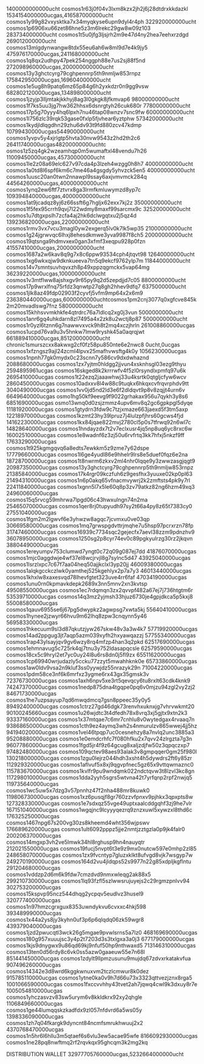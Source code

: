 1400000000000ucht cosmos1r63j0f04v3lxm8kzx2jh2j6j28dtdrxkkdazkl
1534154000000ucgas,416587000000ucht cosmos1y99g82vxysktka7x34myqkyse6upn9dyl4r4ph
322920000000ucht cosmos1p6906xu66zet86hne5z3m6lrekc29gw8w09z103
283734000000ucht cosmos1t5u0jfg3ljsjrh2m9e47d4ny2hea7eehxrzdgd
269012000000ucht cosmos13mlgdynwangw8tdx55eu6ah6w8ml9d7e4k9jy5
475976170000ucgas,241168000000ucht cosmos1q8qx2udhpy47pek254nggph88e7us2sj88f5nd
272098960000ucgas,200000000000ucht cosmos13y3ghctcyrg79cghpennrp5th9nmljw853rnpz
175842950000ucgas,169604000000ucht cosmos1e5ug8h9patq6mz65p84g6h2yxkdzr0n9gg9vsw
682802120000ucgas,134898000000ucht cosmos1jzyjp3lljmtakjkkhyj8ag3l0gkgk8jfkmvap6
98000000000ucht cosmos1f7ks5uu3jg7hw362hhsx6dsnrgtyh26cuk680r
77800000000ucht cosmos17p5g70yyy4hq6lpxh7nu46tap08wnzv7snc9fw
60000000000ucht cosmos1l756zlc39rqk53gase0fxlp5fjvhear6yztphw
57342000000ucht cosmos1kydjldlqgdhn29zhu6dv93t9fd880zcv47kdmp
10799430000ucgas54490000000ucht cosmos1yvpv5y4xjrlgtp5hvta30nvw9543z2hd2th2c6
26411740000ucgas48200000000uchtc osmos1z5zq4gk2wzeamhqp0m5wumaftxl48vendu7h26
11009450000ucgas,45730000000ucht cosmos1le2z08a69elc627v97cda4p3lzeh4wzgg0h8h7
40000000000ucht cosmos1a0td8l6spf6km6c7me46a4gsgdy5yhvzck5en5
40000000000ucht cosmos1uusc20an0twn2nnawpl9ssay6axjvmvmck284q
44564260000ucgas,40000000000ucht cosmos1ynq2ew6ftf7ztvrx8ga3lrmfkmluwymzd8yp7c
109394840000ucgas,40000000000ucht cosmos1at9jcadqz8yj6z66ssft6g7hgljx62exx7kj2z
35000000000ucht cosmos1f5fex95crrh9qvj7l22wdmy8maxf99sarcmx9c
32520000000ucht cosmos1u7dtgxpslh7zcfa4aj2hk6dclwgqtxu2j5qz4d
139236820000ucgas,22000000000ucht cosmos1rmv3vx7vcu3magl0yw2exgerq5lv0k7lk5wp35
21000000000ucht cosmos1g24jgrwvqc6lhxj8ehesdkmwe3yva9987f8ch5
20000000000ucht cosmos19qtsnga9hdmvxex0gan3xfmf3xeqpu928p0fzn
41557410000ucgas,20000000000ucht cosmos1687a2w6kav8q9g7x8c6ppw93534cph4jtqvt98
12640000000ucht cosmos1xg6wkxqjw9dknkueeva7tn5q9ekcf9762ylp7m
11844000000ucht cosmos14v7smntsuvhqvxzh8p49xppzqgmckx5vap64mg
36239220000ucgas,10000000000ucht cosmos1v3mtflww8ajshxgv9r65py9q2d5zepdjjd7c05
8800000000ucht cosmos17p9wrxlfnq75rfdz3qnwtp27q8gh2hhev9dfq7
6375000000ucht cosmos1jlk8az49fdp02903f2cyvfj5vfm9mp64x2x6m9
236380440000ucgas,6000000000uchtcosmos1pm2cnj3077q0xgfcve845k2m20mvadlswg7fnz
5800000000ucht cosmos15khhsvvmkhkfe4qtrdrc76a7ldlcq2xg0j3vun
5000000000ucht cosmos1anr6gq4uhkdarn8zl7495a4x2zk8u2wctj8p87
5000000000ucht cosmos1r0yzl6tznn6g7nawwvxvck9h8t2mq4xczjhrln
261008860000ucgas cosmos1ucpd76va9u3v5hnkw7lmw9ryshk45a0aqrqjwt
661889410000ucgas,851200000000ucht chronic1smurszcxx8akwxg2cf0fz58pu850nte6e2nwc8
0ucht,0ucgas cosmos1xfzngsz9ajl24zcml4lpvx25mafhvwsftg4k0y
1056230000ucgas cosmos1npnh77gk0mydx0c23scnn7y586cv9dxdwhaznd
2088680000ucgas cosmos1zx7yjtm0hldgg2jjvun4xsknhsgl03ezg9thyu
2594895961ucgas cosmos16skged8k2krrrwfv4f5zl0rsyndlxpmfq97u6k
2695410000ucgas cosmos1t22ezq2jaaawhwj33u4ksrtk0qtgljcfyw6wcv
2860450000ucgas cosmos10adxxv8l4w88c9tuqkx6hkqxcvfrqvrphdv9tt
3040490000ucgas cosmos1vv0jd5nd2ld3e6f2dldqvt9p8v8zqjjt4urn6v
6649640000ucgas osmo1hg50kf9eevg9f9022grhakax956u7qykh3y8s6
6851690000ucgas osmo13wnq0d0zsjzmmz4upv6mv8q2gc6gpkpgl5dyqe
11181920000ucgas cosmos1gtydrn3fdw9c7tzjxmaze663jaexd5f3tm5axp
12218970000ucgas cosmos1kzmt23hy39lpruz7j4lulzpfjhrs60gcws4fjd
14162230000ucgas cosmos1kx84jqae822mvj2780cl5p0s7tfrwq92n6wl7c
14828640000ucgas cosmos1hndayzdx7t2v7eclxusr4jq5np8uq6yc8rxc6w
16002510000ucgas cosmos1e8wadnf6z3zj50u6rvfrtq3kk7hfxj5nkzf9ff
17633290000ucgas cosmos1t925kgmgqvq6a8edts7ewkkm5z9zme7y62dspe
17779660000ucgas cosmos1l6ge4yudl86e9hhelr9lrs8e5duef0fqz6e2na
18728700000ucgas cosmos1t8nwrm6zkxv2ml4nhr0lqqe9y3zwwzasgjqgt9
20987350000ucgas cosmos13y3ghctcyrg79cghpennrp5th9nmljw853rnpz
21385840000ucgas cosmos17k4rgr09kczfuh6z9gesfhx3yuuxe02kp0pl63
21494310000ucgas cosmos1n6p0akq65vfnacmvywrj2k2zmftsts4pk9y7rl
22411840000ucgas cosmos1xgnn5l7x5le60q8p3zv79atkz82ng6hzm49xq3
24960060000ucgas cosmos15q5rvcg59mhrwa7lpgd06c43hwxulngn74n2ma
25465070000ucgas cosmos1qer8rj0tupyudh97sy2t66a4py8z65t7383cy0
27551040000ucgas cosmos1fgm2m2lgwvf6e3yhwzw8agqc7jcvmxu0ve03qp
30669580000ucgas cosmos1mq7grwspgdvttrjmqhe7u5hsp97pcrxrzn78fp
31747460000ucgas cosmos16939c7734sqc2gejecfx7aevl38zzm9pdnzhv9
36078950000ucgas cosmos1250sg2p8cyr74ev0c89pgkyulrzg30rz2jkqvn
38804490000ucgas cosmos1ereyumpv753clumwd7yngt0c72q09g087ej7dd
41876070000ucgas cosmos1mjc0aggdwje4wf37el8wcjrvjl8g7sylnc5d47
43925040000ucgas cosmos1lsrzlxpc7c67f7aa04heq50ajjkclxl3yp20jj
46009380000ucgas cosmos1alqkgcckczlwk0yamthej525kgehlyx2p7a7y3
46013440000ucgas cosmos1khxlw8xaxesvqd78lhevfgtet323uve4rr6faf
47034190000ucgas cosmos1unu0rn0kpmavkdepk2689x3nn5mnv2xn3kvtsp
49508550000ucgas cosmos1ec7rdqmqn3zx2qvvpf482a67ej7j736htgtm6r
53539710000ucgas cosmos14q3mz2yjmsh33hjuz6730je4gpjdkca5p5kxj8
55008580000ucgas cosmos1qauv6955se6j67pg5dwypkz2agwpsg7xwta5kj
55640410000ucgas cosmos1hynee2jzwyr66hvu9m62lhq8zpw3cnqynn5y46
56958330000ucgas cosmos1hkecuum9sl3d87qkutzjyw267skw48v3a3w4k7
57719920000ucgas cosmos14ad2ppgug3jt7aqp5azm039xyfh2hxyawqazzj
57755340000ucgas cosmos1rap43ylsayjqv9gv6wzy8rq4mfzp4han3q2pkd
62517690000ucgas cosmos1ehmnavug5c725rk4qj7tnu3y752ldasapqcsle
62579590000ucgas cosmos18cx5c9hryl2et7yc0uy24l8u6rs8dn0j5fl9zx
65511620000ucgas cosmos1cp69940wrjudazly5ccku77zzyt5mwahhknk0e
65733860000ucgas cosmos1aw0ldv9vsa2n9kluf3ss0yywjdz55nrazyk29n
71004220000ucgas cosmos1pdm58ce3nf6k6mrfxz3ygme6rx43gx35gmsk3v
72376730000ucgas cosmos1axh6npv5xe3rt5qevqcy6tu8rxlt63cdk4knk9
74247370000ucgas cosmos1nedp875dna4tgqpe0pq6v0mjzu94zgl2vy2zj2
84671730000ucgas cosmos1he7uzpsayup7qd6mwqdmcq7gsn8ppeec35y0y5
89492400000ucgas cosmos1ctrz27gd46dgk73renvhxuknxjg7vhrvwkmt20
90100245660ucgas cosmos1u26wjdtc3t4dfedh78x8vrq3xj5gjtx9xtn2k3
93337160000ucgas cosmos1x37mtqae7c6mr7cnhlu8v0wytedgax4rvaaq7n
93868650000ucgas cosmos1cth9ez4aymq3wh2s4nmurulzv865wwej4jj5hz
94194020000ucgas cosmos1vel46tpqp7uc0cesnehzy8a7nvlq2unc3885a3
95208880000ucgas cosmos1e0emdcrhfc7f080hfku2x7qvv24zlrgzta7g3n
96077860000ucgas cosmos1fgd5jr4f9z64gcug8xaljzdjfw50z3qpqczxp7
97482480000ucgas cosmos109qctev98aes93alak3v8gmpqqer0gm25f980l
130218000000ucgas cosmos1zgu0lejrz044hdh3xsht4h5dywdrs2ft6y85zr
112929320000ucgas cosmos1aflvuf5x8xj9qgvpfnec5gz65x9vttqwmaznc0
115783670000ucgas cosmos1kvlfr9pu9wndqmk022ndctqvw3t8lzvl3kc8gn
117298010000ucgas cosmos1dda2yyh5sgrs5wtvna42t7yrfqnp2rpf2nwjq5
119735640000ucgas cosmos1wc5uw5x7dzg3v57pnnhz47f2nha488mr8kuwk0
119806730000ucgas cosmos1xz6pusqjf8gr760zzvfpnxv9pjhkx3qpxpts8w
127328330000ucgas cosmos1e7sdxqz55vge49uptxaalcddgqhf3zj9he7vlr
167151040000ucgas cosmos1wgqjnc9lcyyyqezrq9znzxuwl5xywzxl8thd6c
176325250000ucgas cosmos1467npg67s200vg30zs8kheemd4wht356wjpswv
176689620000ucgas cosmos1ult6092pppz5jje2nmtjzztgzla0p9jk4falr0
200206370000ucgas cosmos14mgxp3vh2ve5lmwk34hl8rghusp9hn4nauyqtr
212021550000ucgas cosmos19fucj5nvpt6t3e9z9mx0nutcw597e0mhp2zl85
248658070000ucgas cosmos1zx9fvcntyp7gluzxklkt8ufvgd8vjk7wsgyp7w
249270190000ucgas cosmos164d2vu4jldqps52s9977n22g85xdpljkgflntu
291204680000ucgas cosmos1vddzp2d6m6k9fdw7cmzdvd9nmxwleqg2ak88x5
299210730000ucgas cosmos1lq93fzfl5szlwwsrujuyejs2c29rgmzpnlvv94
302753200000ucgas cosmos15kspvp95ncz544dhqg2ycpqv5eudlvz3husel9
320777400000ucgas cosmos1n97hmzcgrxgux8353uwndykvu6cvxxc4hkj598
393489990000ucgas cosmos1x44a2ys8jy3kyhn0uf3p6p6qlqdq06zk59wgr8
439379040000ucgas cosmos1jzd2pwucqtl3wck26g5mgae9pvwlsrns5a7lz0
468169690000ucgas cosmos180g957xuuujsc3y4p2t7203d3s3txlgxa3a0j3
677179000000ucgas cosmos1kjs9dnygwx9u86qd69kj9nfuf50hp9nthwaxd5
713146310000ucgas cosmos13ten0d56rdy8c6vk0ss5azw0gaaeuw55e7n68l
851441450000ucgas cosmos1zdylt9llpmzusunu9mujdq67zdvxrkatakvfua
907496260000ucgas cosmos14342e3d8wrd6kggkwnuxvm2tczlcmwur8k0dez
915785110000ucgas cosmos1ytne0ka0v9h7d66u73x3323qttvezjznx8rga5
1001066590000ucgas cosmos1fxccvvhhy43tvet2ah7jqwq4cwl9k3dxuy8r7e
1005054810000ucgas cosmos1yhczasvzv83sw5urym6v8kkldkrx92xy2qhgle
1106849660000ucgas cosmos1ge44lumqqskzkadfdx9zl057nfdvrd6a5ws05y
1398336090000ucgas cosmos1zh7q04fkargk9dyncnt84ncmfsmrukhwuuj2x2
4370768470000ucgas cosmos1n5hr6l6hllu3m5qtaef6s6vlu3ew5acae95wfe
8166092930000ucgas cosmos1ne28pq8nwftmq2rf2rqvkqx95ghcqm3k2mg2kq

DISTRIBUTION WALLET 32977705760000ucgas,5232664000000ucht
